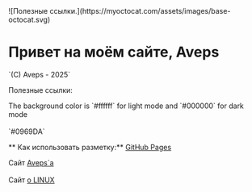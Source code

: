<link rel="stylesheet" type="text/css" href="css/aveps.css">
![Полезные ссылки.](https://myoctocat.com/assets/images/base-octocat.svg)
<h1>Привет на моём сайте, Aveps</h1>
`(C) Aveps - 2025`
<p>Полезные ссылки:</p>
The background color is `#ffffff` for light mode and `#000000` for dark mode
<br><br>
`#0969DA`

** Как использовать разметку:**
[GitHub Pages](https://docs.github.com/ru/get-started/writing-on-github/getting-started-with-writing-and-formatting-on-github/basic-writing-and-formatting-syntax)

Сайт <a class="tooltiplink" href="https://aveps.github.io/Aveps_book/aveps.html" data-title="Aveps сайт">Aveps`a</a>
<br><br>
Сайт <a class="tooltiplink" href="https://stm66.github.io/" data-title="Михаил stm66">о LINUX</a>
